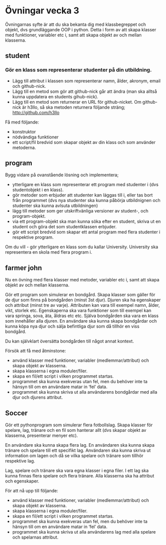 # Övningar vecka 3

Övningarnas syfte är att du ska bekanta dig med klassbegreppet och objekt, dvs grundläggande OOP i python.
Detta i form av att skapa klasser med funktioner, variabler etc i, samt att skapa objekt av och mellan klasserna.


## student
### Gör en klass som representerar studenter på din utbildning.
+ Lägg till attribut i klassen som representerar namn, ålder, akronym, email och github-nick.
+ Lägg till en metod som gör att github-nick går att ändra (man ska alltså kunna uppdatera en students gihub-nick).
+ Lägg till en metod som returnerar en URL för github-nicket. Om github-nick är h3llo, så ska metoden returnera följande sträng;
  http://github.com/h3llo

Få med följande:
- konstruktor
- nödvändiga funktioner
- ett script/fil bredvid som skapar objekt av din klass och som använder metoderna.

## program
Bygg vidare på ovanstående lösning och implementera;
+ ytterligare en klass som representerar ett program med studenter i (dvs studentobjekt i en klass).
+ gör metoder som erbjuder att studenter kan läggas till i, eller tas bort från programmet 
  (dvs nya studenter ska kunna påbörja utbildnignen och studenter ska kunna avlsuta utbildningen)
+ lägg till metoder som ger utskriftvänliga versioner av student-, och program-objekt.
+ via ett program-objekt ska man kunna söka efter en student, skriva ut en student och göra det som studentklassen erbjuder.
+ gör ett script bredvid som skapar ett antal program med flera studenter i respektive program.

Om du vill - gör ytterligare en klass som du kallar University. University ska representera en skola med flera program i.


## farmer john
Nu en övning med flera klasser med metoder, variabler etc i, samt att skapa objekt av och mellan klasserna.


Gör ett program som simulerar en bondgård. Skapa klasser som gäller för de djur som finns på bondgården (minst 3st djur). 
Djuren ska ha egenskaper och attribut (minst tre av varje). Attributen kan vara till exempel namn, ålder, vikt, storlek etc. 
Egenskaperna ska vara funktioner som till exempel kan vara springa, sova, äta, åldras etc etc.
Själva bondgården ska vara en klass som innehåller alla djuren.
En användare ska kunna skapa bondgårdar och kunna köpa nya djur och sälja befintliga djur som då tillhör en viss bondgård.

Du kan självklart översätta bondgården till något annat kontext.

Försök att få med åtminstone:
+ använd klasser med funktioner, variabler (medlemmar/attribut) och skapa objekt av klasserna.
+ skapa klasserna i egna moduler/filer.
+ skapa en fil/ett script i vilken programmet startas.
+ programmet ska kunna exekveras utan fel, men du behöver inte ta hänsyn till om en användare matar in ‘fel’ data.
+ programmet ska kunna skriva ut alla användarens bondgårdar med alla djur och djurens attribut.



## Soccer
Gör ett pythonprogram som simulerar flera fotbollslag. Skapa klasser för spelare, lag, tränare och en fil som hanterar 
allt (dvs skapar objekt av klasserna, presenterar menyer etc).


En användare ska kunna skapa flera lag. En användaren ska kunna skapa tränare och spelare till ett specifikt lag. 
Användaren ska kunna skriva ut information om lagen och då se vilka spelare och tränare som tillhör respektive lag.


Lag, spelare och tränare ska vara egna klasser i egna filer.
I ett lag ska kunna finnas flera spelare och flera tränare.
Alla klasserna ska ha attribut och egenskaper.

För att nå upp till följande:
+ använd klasser med funktioner, variabler (medlemmar/attribut) och skapa objekt av klasserna.
+ skapa klasserna i egna moduler/filer.
+ skapa en fil/ett script i vilken programmet startas.
+ programmet ska kunna exekveras utan fel, men du behöver inte ta hänsyn till om en användare matar in ‘fel’ data.
+ programmet ska kunna skriva ut alla användarens lag med alla spelare och spelarnas attribut.
